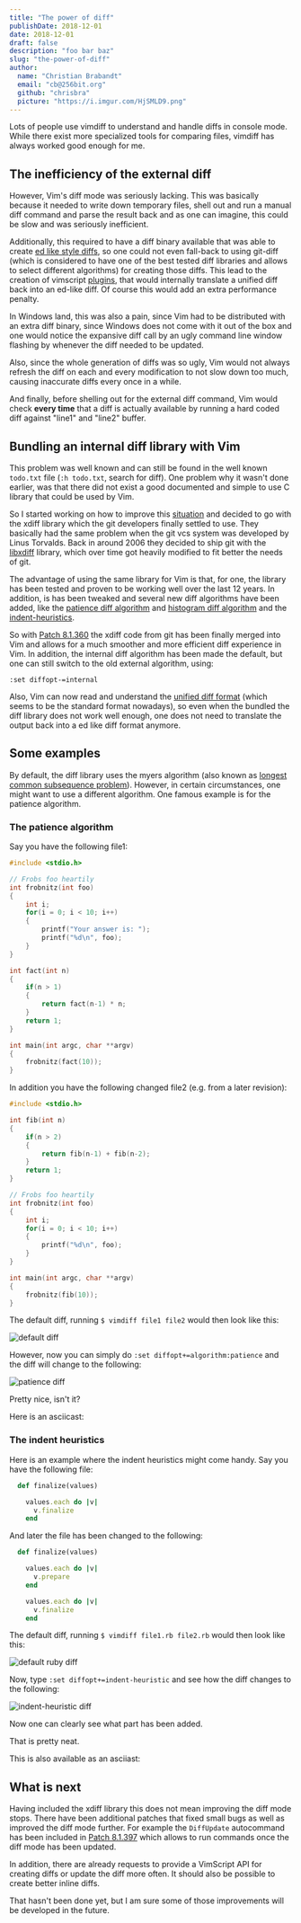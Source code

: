 ```yaml
---
title: "The power of diff"
publishDate: 2018-12-01
date: 2018-12-01
draft: false
description: "foo bar baz"
slug: "the-power-of-diff"
author:
  name: "Christian Brabandt"
  email: "cb@256bit.org"
  github: "chrisbra"
  picture: "https://i.imgur.com/HjSMLD9.png"
---
```


Lots of people use vimdiff to understand and handle diffs in console
mode. While there exist more specialized tools for comparing files,
vimdiff has always worked good enough for me.

## The inefficiency of the external diff

However, Vim's diff mode was seriously lacking. This was basically
because it needed to write down temporary files, shell out and run a
manual diff command and parse the result back and as one can imagine,
this could be slow and was seriously inefficient.

Additionally, this required to have a diff binary available that was
able to create [ed like style diffs][0], so one could not even fall-back
to using git-diff (which is considered to have one of the best tested
diff libraries and allows to select different algorithms) for creating
those diffs. This lead to the creation of vimscript [plugins][1], that
would internally translate a unified diff back into an ed-like diff. Of
course this would add an extra performance penalty.

In Windows land, this was also a pain, since Vim had to be distributed with
an extra diff binary, since Windows does not come with it out of the box
and one would notice the expansive diff call by an ugly command line
window flashing by whenever the diff needed to be updated.

Also, since the whole generation of diffs was so ugly, Vim would not
always refresh the diff on each and every modification to not slow down
too much, causing inaccurate diffs every once in a while.

And finally, before shelling out for the external diff command, Vim
would check **every time** that a diff is actually available by running
a hard coded diff against "line1" and "line2" buffer.

## Bundling an internal diff library with Vim

This problem was well known and can still be found in the well known
`todo.txt` file (`:h todo.txt`, search for diff). One problem why it
wasn't done earlier, was that there did not exist a good documented and
simple to use C library that could be used by Vim.

So I started working on how to improve this [situation][2] and decided
to go with the xdiff library which the git developers finally settled to
use. They basically had the same problem when the git vcs system was
developed by Linus Torvalds. Back in around 2006 they decided
to ship git with the [libxdiff][3] library, which over time got heavily
modified to fit better the needs of git.

The advantage of using the same library for Vim is that, for one, the
library has been tested and proven to be working well over the last
12 years. In addition, is has been tweaked and several new diff
algorithms have been added, like the [patience diff algorithm][4] and
[histogram diff algorithm][5] and the [indent-heuristics][6].

So with [Patch 8.1.360][7] the xdiff code from git has been finally
merged into Vim and allows for a much smoother and more efficient diff
experience in Vim. In addition, the internal diff algorithm has been
made the default, but one can still switch to the old external
algorithm, using:

```vim
:set diffopt-=internal
```

Also, Vim can now read and understand the [unified diff format][8]
(which seems to be the standard format nowadays), so even when the
bundled the diff library does not work well enough, one does not need to
translate the output back into a ed like diff format anymore.

## Some examples

By default, the diff library uses the myers algorithm (also known as
[longest common subsequence problem][9]). However, in certain
circumstances, one might want to use a different algorithm. One famous
example is for the patience algorithm.

### The patience algorithm

Say you have the following file1:

```c
#include <stdio.h>

// Frobs foo heartily
int frobnitz(int foo)
{
    int i;
    for(i = 0; i < 10; i++)
    {
        printf("Your answer is: ");
        printf("%d\n", foo);
    }
}

int fact(int n)
{
    if(n > 1)
    {
        return fact(n-1) * n;
    }
    return 1;
}

int main(int argc, char **argv)
{
    frobnitz(fact(10));
}
```

In addition you have the following changed file2 (e.g. from a later revision):

```c
#include <stdio.h>

int fib(int n)
{
    if(n > 2)
    {
        return fib(n-1) + fib(n-2);
    }
    return 1;
}

// Frobs foo heartily
int frobnitz(int foo)
{
    int i;
    for(i = 0; i < 10; i++)
    {
        printf("%d\n", foo);
    }
}

int main(int argc, char **argv)
{
    frobnitz(fib(10));
}
```

The default diff, running `$ vimdiff file1 file2` would then look like this:

![default diff](../chrisbra-diffmode/default_diff.png)

However, now you can simply do `:set diffopt+=algorithm:patience` and the
diff will change to the following:

![patience diff](../chrisbra-diffmode/histogram_diff.png)

Pretty nice, isn't it?

Here is an asciicast:

<script id="asciicast-YL035raOlEbadoWNLpj5cBXan" src="https://asciinema.org/a/YL035raOlEbadoWNLpj5cBXan.js" data-size="1.3vw" async></script>

### The indent heuristics

Here is an example where the indent heuristics might come handy. Say you have the following file:

```ruby
  def finalize(values)

    values.each do |v|
      v.finalize
    end
```

And later the file has been changed to the following:

```ruby
  def finalize(values)

    values.each do |v|
      v.prepare
    end

    values.each do |v|
      v.finalize
    end
```

The default diff, running `$ vimdiff file1.rb file2.rb` would then look like this:

![default ruby diff](../chrisbra-diffmode/ruby_default.png)

Now, type `:set diffopt+=indent-heuristic` and see how the diff changes to the following:

![indent-heuristic diff](../chrisbra-diffmode/ruby_indent_heuristics.png)

Now one can clearly see what part has been added.

That is pretty neat.

This is also available as an asciiast:

<script id="asciicast-QyIhLUUmwMdpzIjRhkdcPdUyx" src="https://asciinema.org/a/QyIhLUUmwMdpzIjRhkdcPdUyx.js" data-size="1.3vw" async></script>

## What is next

Having included the xdiff library this does not mean improving the diff
mode stops. There have been additional patches that fixed small bugs as
well as improved the diff mode further. For example the `DiffUpdate`
autocommand has been included in [Patch 8.1.397][10] which allows to run
commands once the diff mode has been updated.

In addition, there are already requests to provide a VimScript API for
creating diffs or update the diff more often. It should also be possible
to create better inline diffs.

That hasn't been done yet, but I am sure some of those improvements will
be developed in the future.


[0]: https://en.wikipedia.org/wiki/Diff#Edit_script
[1]: https://github.com/chrisbra/vim-diff-enhanced
[2]: https://github.com/vim/vim/pull/2732
[3]: http://www.xmailserver.org/xdiff-lib.html
[4]: https://bramcohen.livejournal.com/73318.html
[5]: https://stackoverflow.com/a/32367597/789222
[6]: https://hackernoon.com/whats-new-in-git-2-11-64860aea6c4f#892c
[7]: https://github.com/vim/vim/commit/e828b7621cf9065a3582be0c4dd1e0e846e335bf
[8]: https://en.wikipedia.org/wiki/Diff#Unified_format
[9]: https://en.wikipedia.org/wiki/Longest_common_subsequence_problem
[10]: https://github.com/vim/vim/releases/tag/v8.1.0397
